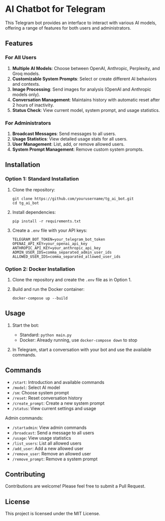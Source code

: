 # AI Chatbot for Telegram

This Telegram bot provides an interface to interact with various AI models, offering a range of features for both users and administrators.

## Features

### For All Users

1. **Multiple AI Models**: Choose between OpenAI, Anthropic, Perplexity, and Groq models.
2. **Customizable System Prompts**: Select or create different AI behaviors and contexts.
3. **Image Processing**: Send images for analysis (OpenAI and Anthropic models only).
4. **Conversation Management**: Maintains history with automatic reset after 2 hours of inactivity.
5. **Status Check**: View current model, system prompt, and usage statistics.

### For Administrators

1. **Broadcast Messages**: Send messages to all users.
2. **Usage Statistics**: View detailed usage stats for all users.
3. **User Management**: List, add, or remove allowed users.
4. **System Prompt Management**: Remove custom system prompts.

## Installation

### Option 1: Standard Installation

1. Clone the repository:
   ```
   git clone https://github.com/yourusername/tg_ai_bot.git
   cd tg_ai_bot
   ```

2. Install dependencies:
   ```
   pip install -r requirements.txt
   ```

3. Create a `.env` file with your API keys:
   ```
   TELEGRAM_BOT_TOKEN=your_telegram_bot_token
   OPENAI_API_KEY=your_openai_api_key
   ANTHROPIC_API_KEY=your_anthropic_api_key
   ADMIN_USER_IDS=comma_separated_admin_user_ids
   ALLOWED_USER_IDS=comma_separated_allowed_user_ids
   ```

### Option 2: Docker Installation

1. Clone the repository and create the `.env` file as in Option 1.

2. Build and run the Docker container:
   ```
   docker-compose up --build
   ```

## Usage

1. Start the bot:
   - Standard: `python main.py`
   - Docker: Already running, use `docker-compose down` to stop

2. In Telegram, start a conversation with your bot and use the available commands.

## Commands

- `/start`: Introduction and available commands
- `/model`: Select AI model
- `/sm`: Choose system prompt
- `/reset`: Reset conversation history
- `/create_prompt`: Create a new system prompt
- `/status`: View current settings and usage

Admin commands:
- `/startadmin`: View admin commands
- `/broadcast`: Send a message to all users
- `/usage`: View usage statistics
- `/list_users`: List all allowed users
- `/add_user`: Add a new allowed user
- `/remove_user`: Remove an allowed user
- `/remove_prompt`: Remove a system prompt

## Contributing

Contributions are welcome! Please feel free to submit a Pull Request.

## License

This project is licensed under the MIT License.
